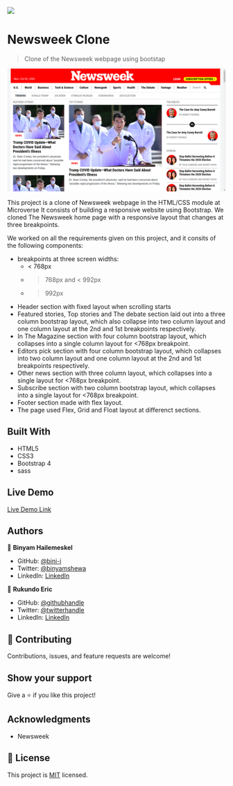 ![](https://img.shields.io/badge/Microverse-blueviolet)

# Newsweek Clone

> Clone of the Newsweek webpage using bootstap

![screenshot](app_screenshot.png)

This project is a clone of Newsweek webpage in the HTML/CSS module at Microverse
It consists of building a responsive website using Bootstrap. We cloned The Newsweek home page with a responsive layout that changes at three breakpoints.

We worked on all the requirements given on this project, and it consits of the following components:

- breakpoints at three screen widths:
    - < 768px
    - > 768px and < 992px
    - > 992px
- Header section with fixed layout when scrolling starts
- Featured stories, Top stories and The debate section laid out into a three column bootstrap layout,
  which also collapse into two column layout and one column layout at the 2nd and 1st breakpoints respectively.
- In The Magazine section with four column bootstrap layout, which collapses into a single column layout for <768px breakpoint.
- Editors pick section with four column bootstrap layout, which collapses into two column layout and one column layout at the 2nd and 1st breakpoints    respectively.
- Other news section with three column layout, which collapses into a single layout for <768px breakpoint.
- Subscribe section with two column bootstrap layout, which collapses into a single layout for <768px breakpoint.
- Footer section made with flex layout.
- The page used Flex, Grid and Float layout at differenct sections.

## Built With

- HTML5
- CSS3
- Bootstrap 4
- sass

## Live Demo

[Live Demo Link](https://bini-i.github.io/Newsweek-Clone/index)

## Authors

👤 **Binyam Hailemeskel**

- GitHub: [@bini-i](https://github.com/bini-i)
- Twitter: [@binyamshewa](https://twitter.com/binyamshewa)
- LinkedIn: [LinkedIn](https://www.linkedin.com/in/binyam-hailemeskel-728048151/)

👤 **Rukundo Eric**

- GitHub: [@githubhandle](https://github.com/rukundoeric)
- Twitter: [@twitterhandle](https://twitter.com/rukundoeric005)
- LinkedIn: [LinkedIn](https://www.linkedin.com/in/rukundo-eric-000bba181/)

## 🤝 Contributing

Contributions, issues, and feature requests are welcome!

## Show your support

Give a ⭐️ if you like this project!

## Acknowledgments

- Newsweek

## 📝 License

This project is [MIT](lic.url) licensed.
